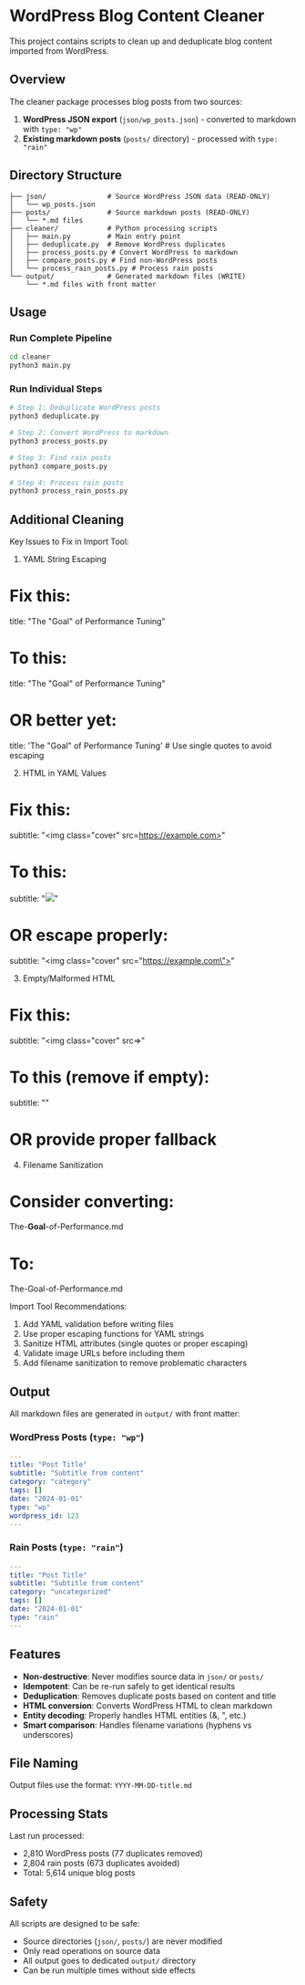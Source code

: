 # WordPress Blog Content Cleaner

This project contains scripts to clean up and deduplicate blog content imported from WordPress.

## Overview

The cleaner package processes blog posts from two sources:
1. **WordPress JSON export** (`json/wp_posts.json`) - converted to markdown with `type: "wp"`
2. **Existing markdown posts** (`posts/` directory) - processed with `type: "rain"`

## Directory Structure

```
├── json/               # Source WordPress JSON data (READ-ONLY)
│   └── wp_posts.json
├── posts/              # Source markdown posts (READ-ONLY) 
│   └── *.md files
├── cleaner/            # Python processing scripts
│   ├── main.py         # Main entry point
│   ├── deduplicate.py  # Remove WordPress duplicates
│   ├── process_posts.py # Convert WordPress to markdown
│   ├── compare_posts.py # Find non-WordPress posts
│   └── process_rain_posts.py # Process rain posts
└── output/             # Generated markdown files (WRITE)
    └── *.md files with front matter
```

## Usage

### Run Complete Pipeline
```bash
cd cleaner
python3 main.py
```

### Run Individual Steps
```bash
# Step 1: Deduplicate WordPress posts
python3 deduplicate.py

# Step 2: Convert WordPress to markdown
python3 process_posts.py

# Step 3: Find rain posts
python3 compare_posts.py

# Step 4: Process rain posts
python3 process_rain_posts.py
```

## Additional Cleaning

Key Issues to Fix in Import Tool:

  1. YAML String Escaping

  # Fix this:
  title: "The \"Goal\" of Performance Tuning"

  # To this:
  title: "The \"Goal\" of Performance Tuning"
  # OR better yet:
  title: 'The "Goal" of Performance Tuning'  # Use single quotes to avoid escaping

  2. HTML in YAML Values

  # Fix this:
  subtitle: "<img class=\"cover\" src=https://example.com>"

  # To this:
  subtitle: "<img class='cover' src='https://example.com'>"
  # OR escape properly:
  subtitle: "<img class=\"cover\" src=\"https://example.com\">"

  3. Empty/Malformed HTML

  # Fix this:
  subtitle: "<img class=\"cover\" src=>"

  # To this (remove if empty):
  subtitle: ""
  # OR provide proper fallback

  4. Filename Sanitization

  # Consider converting:
  The-__Goal__-of-Performance.md
  # To:
  The-Goal-of-Performance.md

  Import Tool Recommendations:

  1. Add YAML validation before writing files
  2. Use proper escaping functions for YAML strings
  3. Sanitize HTML attributes (single quotes or proper escaping)
  4. Validate image URLs before including them
  5. Add filename sanitization to remove problematic characters

## Output

All markdown files are generated in `output/` with front matter:

### WordPress Posts (`type: "wp"`)
```yaml
---
title: "Post Title"
subtitle: "Subtitle from content"
category: "category"
tags: []
date: "2024-01-01"
type: "wp"
wordpress_id: 123
---
```

### Rain Posts (`type: "rain"`)
```yaml
---
title: "Post Title"
subtitle: "Subtitle from content" 
category: "uncategorized"
tags: []
date: "2024-01-01"
type: "rain"
---
```

## Features

- **Non-destructive**: Never modifies source data in `json/` or `posts/`
- **Idempotent**: Can be re-run safely to get identical results
- **Deduplication**: Removes duplicate posts based on content and title
- **HTML conversion**: Converts WordPress HTML to clean markdown
- **Entity decoding**: Properly handles HTML entities (&amp;, &quot;, etc.)
- **Smart comparison**: Handles filename variations (hyphens vs underscores)

## File Naming

Output files use the format: `YYYY-MM-DD-title.md`

## Processing Stats

Last run processed:
- 2,810 WordPress posts (77 duplicates removed)
- 2,804 rain posts (673 duplicates avoided)
- Total: 5,614 unique blog posts

## Safety

All scripts are designed to be safe:
- Source directories (`json/`, `posts/`) are never modified
- Only read operations on source data
- All output goes to dedicated `output/` directory
- Can be run multiple times without side effects